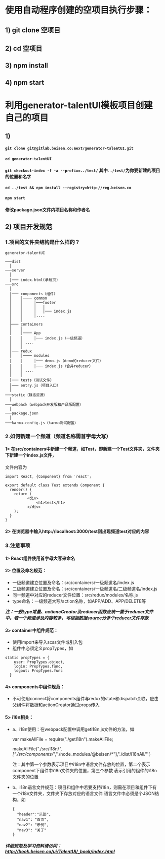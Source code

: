 # 使用自动程序创建的空项目执行步骤：

## 1) git clone 空项目

## 2) cd 空项目

## 3) npm install

## 4) npm start


# 利用generator-talentUI模板项目创建自己的项目
## 1) 
#### `git clone git@gitlab.beisen.co:next/generator-talentUI.git`
#### `cd generator-talentUI`
#### `git checkout-index -f -a --prefix=../test/` 其中`../test/`为你要新建的项目的位置和名字
#### `cd ../test && npm install --registry=http://reg.beisen.co` 


#### `npm start`
#### 修改package.json文件内项目名称和作者名


## 2) 项目开发规范
### 1.项目的文件夹结构是什么样的？
```
generator-talentUI

───dist   
  │
───server
  │
  │─── index.html(承载页)
───src
  │    
  │─── components（组件）
  │    │──── common
  │    │     │───footer
  │    │     │   │
  │    │     │   │─── index.js 
  │    │     │....
  │    │
  ├─── containers
  │    │
  │    │──── App
  │    │     │─── index.js（一级频道）
  │    │ .... 
  │    │
  │─── redux
  │    │──── modules
  │    │     │─── demo.js（demo的reducer文件）
  │    │     │─── index.js（合并reducer）
  │    │ .... 
  │    │
  │─── tests（测试文件）
  │─── entry.js（项目入口）
  │
───static（静态资源）
  │
───webpack（webpack开发版和产品版配置）
  │
───package.json
  │
───karma.config.js（karma测试配置）

```

### 2.如何新建一个频道（频道名称需首字母大写）

#### 1> 在src/containers中新建一个频道，如Test，即新建一个Test文件夹，文件夹下新建一个index.js文件，
文件内容为
```
import React, {Component} from 'react';

export default class Test extends Component {
  render() {
    return (
          <div>
              <h1>test</h1>
          </div>
    );
  }
}
```

#### 2> 在浏览器中输入http://localhost:3000/test则出现频道test对应的内容

### 3.注意事项
#### 1> React组件使用首字母大写来命名
#### 2> 位置及命名规范：
+ 一级频道建立位置及命名：src/containers/一级频道名/index.js
+ 二级频道建立位置及命名：src/containers/一级频道名/二级频道名/index.js
+ 同一频道中对应的reducer文件位置：src/redux/modules/名称.js
+ type命名：一级频道大写/action名称，如APP/ADD、APP/DELETE等

***注：一般type常量、actioncCreator及reducer函数应统一置于reducer文件中，若一个频道涉及内容较多，可根据数据source分多个reducer文件存放***
#### 3> container中组件规范：
+ 使用import来导入scss文件或引入包
+ 组件中必须定义propTypes，如

```
static propTypes = {
    user: PropTypes.object,
    login: PropTypes.func,
    logout: PropTypes.func
  }
```
#### 4> components中组件规范：
+ 不可使用connect将components组件与redux的state和dispatch关联，应由父组件将数据和actionCreator通过props传入

#### 5> i18n相关：
+ a、i18n使用：在webpack配置中调用geti18n.js文件的方法，如

     var makeAllFile = require("./getI18n").makeAllFile;

     makeAllFile("./src/i18n/*", ["./src/components/*","./node_modules/@beisen/*"],"./dist/i18nAll/" )

  注：其中第一个参数表示项目中i18n中语言文件存放的位置，第二个表示component下组件中i18n文件夹的位置，第三个参数
  表示引用的组件的i18n文件夹的位置

+ b、i18n语言文件规范：项目和组件中若要支持i18n，则需在项目和组件下有一个i18n文件夹，文件夹下存放对应的语言文件
     语言文件中必须是个JSON结构，如

      {
        "header":"头部",
        "nav1": "首页",
        "nav2": "示例",
        "nav3": "关于"
      }
      
##### 详细规范及学习资料请访问：http://book.beisen.co/ui/TalentUI/_book/index.html
